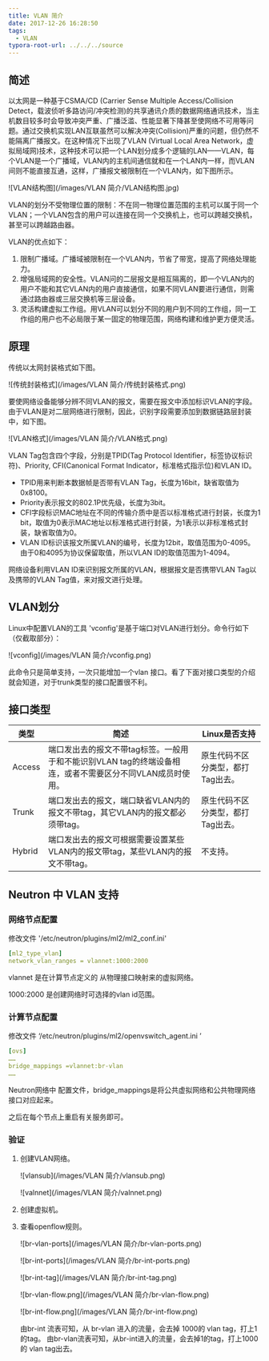 ```yaml
---
title: VLAN 简介
date: 2017-12-26 16:28:50
tags:
  - VLAN
typora-root-url: ../../../source
---
```


## 简述

以太网是一种基于CSMA/CD (Carrier Sense Multiple Access/Collision Detect，载波侦听多路访问/冲突检测)的共享通讯介质的数据网络通讯技术，当主机数目较多时会导致冲突严重、广播泛滥、性能显著下降甚至使网络不可用等问题。通过交换机实现LAN互联虽然可以解决冲突(Collision)严重的问题，但仍然不能隔离广播报文。在这种情况下出现了VLAN (Virtual Local Area Network，虚拟局域网)技术，这种技术可以把一个LAN划分成多个逻辑的LAN——VLAN，每个VLAN是一个广播域，VLAN内的主机间通信就和在一个LAN内一样，而VLAN间则不能直接互通，这样，广播报文被限制在一个VLAN内，如下图所示。

![VLAN结构图](/images/VLAN 简介/VLAN结构图.jpg)

VLAN的划分不受物理位置的限制：不在同一物理位置范围的主机可以属于同一个VLAN；一个VLAN包含的用户可以连接在同一个交换机上，也可以跨越交换机，甚至可以跨越路由器。 

VLAN的优点如下：

1.  限制广播域。广播域被限制在一个VLAN内，节省了带宽，提高了网络处理能力。
2.  增强局域网的安全性。VLAN问的二层报文是相互隔离的，即一个VLAN内的用户不能和其它VLAN内的用户直接通信，如果不同VLAN要进行通信，则需通过路由器或三层交换机等三层设备。
3.  灵活构建虚拟工作组。用VLAN可以划分不同的用户到不同的工作组，同一工作组的用户也不必局限于某一固定的物理范围，网络构建和维护更方便灵活。

## 原理

传统以太网封装格式如下图。

![传统封装格式](/images/VLAN 简介/传统封装格式.png)

要使网络设备能够分辨不同VLAN的报文，需要在报文中添加标识VLAN的字段。由于VLAN是对二层网络进行限制，因此，识别字段需要添加到数据链路层封装中，如下图。

![VLAN格式](/images/VLAN 简介/VLAN格式.png)

VLAN Tag包含四个字段，分别是TPID(Tag Protocol Identifier，标签协议标识符)、Priority, CFI(Canonical Format Indicator，标准格式指示位)和VLAN ID。   

- TPID用来判断本数据帧是否带有VLAN Tag，长度为16bit，缺省取值为0x8100。
- Priority表示报文的802.1P优先级，长度为3bit。     
- CFI字段标识MAC地址在不同的传输介质中是否以标准格式进行封装，长度为1 bit，取值为0表示MAC地址以标准格式进行封装，为1表示以非标准格式封装，缺省取值为0。
- VLAN ID标识该报文所属VLAN的编号，长度为12bit，取值范围为0-4095。由于0和4095为协议保留取值，所以VLAN ID的取值范围为1-4094。

网络设备利用VLAN ID来识别报文所属的VLAN，根据报文是否携带VLAN Tag以及携带的VLAN Tag值，来对报文进行处理。

## VLAN划分

Linux中配置VLAN的工具 'vconfig'是基于端口对VLAN进行划分。命令行如下（仅截取部分）：

![vconfig](/images/VLAN 简介/vconfig.png)

此命令只是简单支持，一次只能增加一个vlan 接口。看了下面对接口类型的介绍就会知道，对于trunk类型的接口配置很不利。

## 接口类型

| 类型     | 简述                                       | Linux是否支持          |
| ------ | ---------------------------------------- | ------------------ |
| Access | 端口发出去的报文不带tag标签。一般用于和不能识别VLAN tag的终端设备相连，或者不需要区分不同VLAN成员时使用。 | 原生代码不区分类型，都打Tag出去。 |
| Trunk  | 端口发出去的报文，端口缺省VLAN内的报文不带tag，其它VLAN内的报文都必须带tag。 | 原生代码不区分类型，都打Tag出去。 |
| Hybrid | 端口发出去的报文可根据需要设置某些VLAN内的报文带tag，某些VLAN内的报文不带tag。 | 不支持。               |

## Neutron 中 VLAN 支持

### 网络节点配置

修改文件 '/etc/neutron/plugins/ml2/ml2_conf.ini'

```yaml
[ml2_type_vlan]
network_vlan_ranges = vlannet:1000:2000
```

vlannet 是在计算节点定义的 从物理接口映射来的虚拟网络。

1000:2000 是创建网络时可选择的vlan id范围。

### 计算节点配置

修改文件 ‘/etc/neutron/plugins/ml2/openvswitch_agent.ini ’

```yaml
[ovs]
……
bridge_mappings =vlannet:br-vlan
……
```

Neutron网络中 配置文件，bridge_mappings是将公共虚拟网络和公共物理网络接口对应起来。

之后在每个节点上重启有关服务即可。

### 验证

1. 创建VLAN网络。

   ![vlansub](/images/VLAN 简介/vlansub.png)

   ![valnnet](/images/VLAN 简介/valnnet.png)

2. 创建虚拟机。

3. 查看openflow规则。

   ![br-vlan-ports](/images/VLAN 简介/br-vlan-ports.png)

   ![br-int-ports](/images/VLAN 简介/br-int-ports.png)

   ![br-int-tag](/images/VLAN 简介/br-int-tag.png)

   ![br-vlan-flow.png](/images/VLAN 简介/br-vlan-flow.png)

   ![br-int-flow.png](/images/VLAN 简介/br-int-flow.png)

   由br-int 流表可知，从 br-vlan 进入的流量，会去掉 1000的 vlan tag，打上1的tag。
   由br-vlan流表可知，从br-int进入的流量，会去掉1的tag，打上1000 的 vlan tag出去。